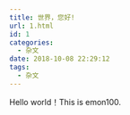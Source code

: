 ```yaml
---
title: 世界，您好!
url: 1.html
id: 1
categories:
  - 杂文
date: 2018-10-08 22:29:12
tags:
  - 杂文
---
```


Hello world！This is emon100.